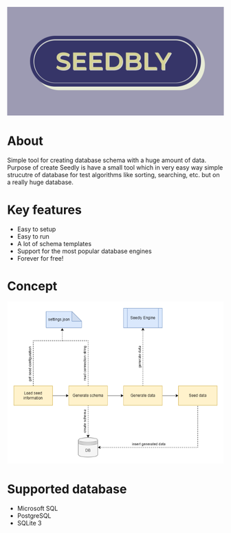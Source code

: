 ![Seedbly](docs/assets/logo.png "Seedbly")

# About
Simple tool for creating database schema with a huge amount of data. Purpose of create Seedly is have a small tool which in very easy way simple strucutre of database for test algorithms like sorting, searching, etc. but on a really huge database.

# Key features
* Easy to setup
* Easy to run
* A lot of schema templates
* Support for the most popular database engines
* Forever for free!

# Concept
![Concept Schema](docs/assets/seedly.concept.schema.png "Concept Schema")

# Supported database
* Microsoft SQL
* PostgreSQL
* SQLite 3